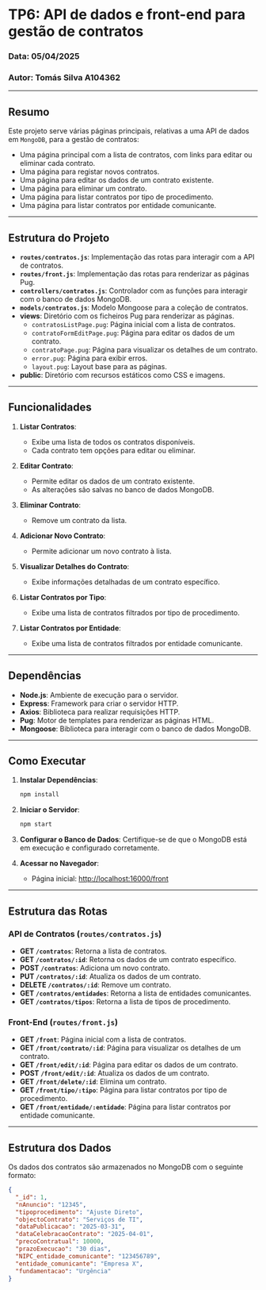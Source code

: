 
# TP6: API de dados e front-end para gestão de contratos

### Data: 05/04/2025  
### Autor: Tomás Silva A104362  

---

## Resumo

Este projeto serve várias páginas principais, relativas a uma API de dados em `MongoDB`, para a gestão de contratos:

- Uma página principal com a lista de contratos, com links para editar ou eliminar cada contrato.
- Uma página para registar novos contratos.
- Uma página para editar os dados de um contrato existente.
- Uma página para eliminar um contrato.
- Uma página para listar contratos por tipo de procedimento.
- Uma página para listar contratos por entidade comunicante.

---

## Estrutura do Projeto

- **`routes/contratos.js`**: Implementação das rotas para interagir com a API de contratos.
- **`routes/front.js`**: Implementação das rotas para renderizar as páginas Pug.
- **`controllers/contratos.js`**: Controlador com as funções para interagir com o banco de dados MongoDB.
- **`models/contratos.js`**: Modelo Mongoose para a coleção de contratos.
- **views**: Diretório com os ficheiros Pug para renderizar as páginas.
  - `contratosListPage.pug`: Página inicial com a lista de contratos.
  - `contratoFormEditPage.pug`: Página para editar os dados de um contrato.
  - `contratoPage.pug`: Página para visualizar os detalhes de um contrato.
  - `error.pug`: Página para exibir erros.
  - `layout.pug`: Layout base para as páginas.
- **public**: Diretório com recursos estáticos como CSS e imagens.

---

## Funcionalidades

1. **Listar Contratos**:
   - Exibe uma lista de todos os contratos disponíveis.
   - Cada contrato tem opções para editar ou eliminar.

2. **Editar Contrato**:
   - Permite editar os dados de um contrato existente.
   - As alterações são salvas no banco de dados MongoDB.

3. **Eliminar Contrato**:
   - Remove um contrato da lista.

4. **Adicionar Novo Contrato**:
   - Permite adicionar um novo contrato à lista.

5. **Visualizar Detalhes do Contrato**:
   - Exibe informações detalhadas de um contrato específico.

6. **Listar Contratos por Tipo**:
   - Exibe uma lista de contratos filtrados por tipo de procedimento.

7. **Listar Contratos por Entidade**:
   - Exibe uma lista de contratos filtrados por entidade comunicante.

---

## Dependências

- **Node.js**: Ambiente de execução para o servidor.
- **Express**: Framework para criar o servidor HTTP.
- **Axios**: Biblioteca para realizar requisições HTTP.
- **Pug**: Motor de templates para renderizar as páginas HTML.
- **Mongoose**: Biblioteca para interagir com o banco de dados MongoDB.

---

## Como Executar

1. **Instalar Dependências**:
   ```bash
   npm install
   ```

2. **Iniciar o Servidor**:
   ```bash
   npm start
   ```

3. **Configurar o Banco de Dados**:
   Certifique-se de que o MongoDB está em execução e configurado corretamente.

4. **Acessar no Navegador**:
   - Página inicial: [http://localhost:16000/front](http://localhost:16000/front)

---

## Estrutura das Rotas

### API de Contratos (`routes/contratos.js`)

- **GET `/contratos`**: Retorna a lista de contratos.
- **GET `/contratos/:id`**: Retorna os dados de um contrato específico.
- **POST `/contratos`**: Adiciona um novo contrato.
- **PUT `/contratos/:id`**: Atualiza os dados de um contrato.
- **DELETE `/contratos/:id`**: Remove um contrato.
- **GET `/contratos/entidades`**: Retorna a lista de entidades comunicantes.
- **GET `/contratos/tipos`**: Retorna a lista de tipos de procedimento.

### Front-End (`routes/front.js`)

- **GET `/front`**: Página inicial com a lista de contratos.
- **GET `/front/contrato/:id`**: Página para visualizar os detalhes de um contrato.
- **GET `/front/edit/:id`**: Página para editar os dados de um contrato.
- **POST `/front/edit/:id`**: Atualiza os dados de um contrato.
- **GET `/front/delete/:id`**: Elimina um contrato.
- **GET `/front/tipo/:tipo`**: Página para listar contratos por tipo de procedimento.
- **GET `/front/entidade/:entidade`**: Página para listar contratos por entidade comunicante.

---

## Estrutura dos Dados

Os dados dos contratos são armazenados no MongoDB com o seguinte formato:

```json
{
  "_id": 1,
  "nAnuncio": "12345",
  "tipoprocedimento": "Ajuste Direto",
  "objectoContrato": "Serviços de TI",
  "dataPublicacao": "2025-03-31",
  "dataCelebracaoContrato": "2025-04-01",
  "precoContratual": 10000,
  "prazoExecucao": "30 dias",
  "NIPC_entidade_comunicante": "123456789",
  "entidade_comunicante": "Empresa X",
  "fundamentacao": "Urgência"
}
```
